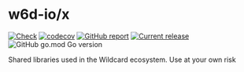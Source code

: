 # w6d-io/x

[![Check](https://github.com/w6d-io/x/workflows/Check/badge.svg)](https://github.com/w6d-io/x/releases/latest)
[![codecov](https://codecov.io/gh/w6d-io/x/branch/main/graph/badge.svg)](https://codecov.io/gh/w6d-io/x)
[![GitHub report](https://goreportcard.com/badge/github.com/w6d-io/x)](https://goreportcard.com/report/github.com/w6d-io/x)
[![Current release](https://img.shields.io/github/release/w6d-io/x.svg)](https://github.com/w6d-io/x/releases/latest)
![GitHub go.mod Go version](https://img.shields.io/github/go-mod/go-version/w6d-io/x)

Shared libraries used in the Wildcard ecosystem. Use at your own risk